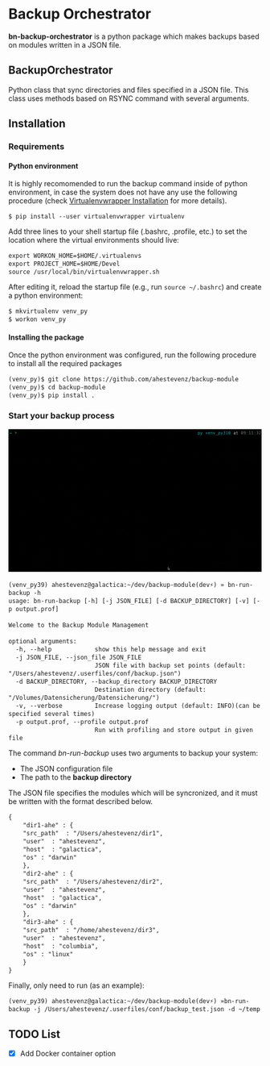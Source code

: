 # Backup Orchestrator 

**bn-backup-orchestrator** is a python package which makes backups based on modules written in a JSON file. 

## BackupOrchestrator

Python class that sync directories and files specified in a JSON file. This class uses methods based on RSYNC command with several arguments.


## Installation
### Requirements

#### Python environment

It is highly recomomended to run the backup command inside of python environment, in case the system does not have any use the following procedure (check [Virtualenvwrapper Installation](https://virtualenvwrapper.readthedocs.io/en/latest/install.html) for more details).

```setup
$ pip install --user virtualenvwrapper virtualenv
```

Add three lines to your shell startup file (.bashrc, .profile, etc.) to set the location where the virtual environments should live:

```
export WORKON_HOME=$HOME/.virtualenvs
export PROJECT_HOME=$HOME/Devel
source /usr/local/bin/virtualenvwrapper.sh
```

After editing it, reload the startup file (e.g., run `source ~/.bashrc`) and create a python environment:

```
$ mkvirtualenv venv_py 
$ workon venv_py
```

#### Installing the package

Once the python environment was configured, run the following procedure to install all the required packages
```setup
(venv_py)$ git clone https://github.com/ahestevenz/backup-module
(venv_py)$ cd backup-module
(venv_py)$ pip install .
```

### Start your backup process

![](./assets/run-bn-backup.gif)

```run
(venv_py39) ahestevenz@galactica:~/dev/backup-module(dev⚡) » bn-run-backup -h                                 
usage: bn-run-backup [-h] [-j JSON_FILE] [-d BACKUP_DIRECTORY] [-v] [-p output.prof]

Welcome to the Backup Module Management

optional arguments:
  -h, --help            show this help message and exit
  -j JSON_FILE, --json_file JSON_FILE
                        JSON file with backup set points (default: "/Users/ahestevenz/.userfiles/conf/backup.json")
  -d BACKUP_DIRECTORY, --backup_directory BACKUP_DIRECTORY
                        Destination directory (default: "/Volumes/Datensicherung/Datensicherung/")
  -v, --verbose         Increase logging output (default: INFO)(can be specified several times)
  -p output.prof, --profile output.prof
                        Run with profiling and store output in given file
```

The command *bn-run-backup* uses two arguments to backup your system:
* The JSON configuration file
* The path to the **backup directory**

The JSON file specifies the modules which will be syncronized, and it must be written with the format described below.

    {
        "dir1-ahe" : {
        "src_path"  : "/Users/ahestevenz/dir1",
        "user"  : "ahestevenz",
        "host"  : "galactica",
        "os" : "darwin"
        },
        "dir2-ahe" : {
        "src_path"  : "/Users/ahestevenz/dir2",   
        "user"  : "ahestevenz",
        "host"  : "galactica",
        "os" : "darwin"
        },
        "dir3-ahe" : {
        "src_path"  : "/home/ahestevenz/dir3", 
        "user"  : "ahestevenz",
        "host"  : "columbia",
        "os" : "linux"
        }
    }

Finally, only need to run (as an example):
```run
(venv_py39) ahestevenz@galactica:~/dev/backup-module(dev⚡) »bn-run-backup -j /Users/ahestevenz/.userfiles/conf/backup_test.json -d ~/temp
```

## TODO List 
- [x] Add Docker container option

